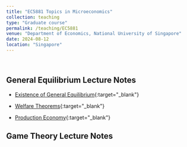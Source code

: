 ```yaml
---
title: "EC5881 Topics in Microeconomics"
collection: teaching
type: "Graduate course"
permalink: /teaching/EC5881
venue: "Department of Economics, National University of Singapore"
date: 2024-08-12
location: "Singapore"
---
```



<br />

## General Equilibrium Lecture Notes

* [Existence of General Equilibrium](/files/equilibrium_existence.pdf){:target="_blank"}  

* [Welfare Theorems](/files/welfare_theorem.pdf){:target="_blank"} 

* [Production Economy](/files/production_economy.pdf){:target="_blank"} 


## Game Theory Lecture Notes

<!-- Heading 1
======

Heading 2
======

Heading 3
====== -->